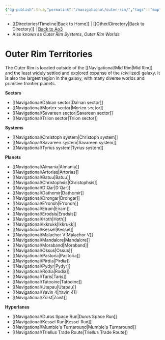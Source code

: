 ```yaml
---
{"dg-publish":true,"permalink":"/navigational/outer-rim/","tags":["map","region"],"dgHomeLink":false}
---
```


- [[Directories/Timeline\|Back to Home]] | [[Other/Directory\|Back to Directory]] | [Back to Ao3](https://archiveofourown.org/works/19334440/chapters/45992584)
- Also known as *Outer Rim Systems*, *Outer Rim Worlds*

# Outer Rim Territories
The Outer Rim is located outside of the [[Navigational/Mid Rim\|Mid Rim]] and the least widely settled and explored expanse of the (civilized) galaxy. It is also the largest region in the galaxy, with many diverse worlds and primitive frontier planets. 

**Sectors**
- [[Navigational/Dalnan sector\|Dalnan sector]]
- [[Navigational/Mortex sector\|Mortex sector]]
- [[Navigational/Savareen sector\|Savareen sector]]
- [[Navigational/Trilon sector\|Trilon sector]]

**Systems**
- [[Navigational/Christoph system\|Christoph system]]
- [[Navigational/Savareen system\|Savareen system]]
- [[Navigational/Tyrius system\|Tyrius system]]

**Planets**
- [[Navigational/Almania\|Almania]]
- [[Navigational/Artorias\|Artorias]]
- [[Navigational/Batuu\|Batuu]]
- [[Navigational/Christophsis\|Christophsis]]
- [[Navigational/D'Qar\|D'Qar]]
- [[Navigational/Dathomir\|Dathomir]]
- [[Navigational/Drongar\|Drongar]]
- [[Navigational/E'ronoh\|E'ronoh]]
- [[Navigational/Eiram\|Eiram]]
- [[Navigational/Erodsis\|Erodsis]]
- [[Navigational/Hoth\|Hoth]]
- [[Navigational/Ikkrukk\|Ikkrukk]]
- [[Navigational/Kessel\|Kessel]]
- [[Navigational/Malachor V\|Malachor V]]
- [[Navigational/Mandalore\|Mandalore]]
- [[Navigational/Moraband\|Moraband]]
- [[Navigational/Ossus\|Ossus]]
- [[Navigational/Pastoria\|Pastoria]]
- [[Navigational/Pirdia\|Pirdia]]
- [[Navigational/Pydyr\|Pydyr]]
- [[Navigational/Rodia\|Rodia]]
- [[Navigational/Taris\|Taris]]
- [[Navigational/Tatooine\|Tatooine]]
- [[Navigational/Utapau\|Utapau]]
- [[Navigational/Yavin 4\|Yavin 4]]
- [[Navigational/Zoist\|Zoist]]

**Hyperlanes**
- [[Navigational/Duros Space Run\|Duros Space Run]]
- [[Navigational/Kessel Run\|Kessel Run]]
- [[Navigational/Mumble's Turnaround\|Mumble's Turnaround]]
- [[Navigational/Triellus Trade Route\|Triellus Trade Route]]
